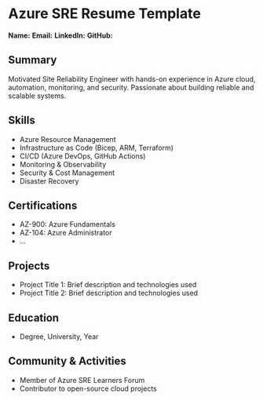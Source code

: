
# Azure SRE Resume Template

**Name:**
**Email:**
**LinkedIn:**
**GitHub:**

## Summary

Motivated Site Reliability Engineer with hands-on experience in Azure cloud, automation, monitoring, and security. Passionate about building reliable and scalable systems.

## Skills

- Azure Resource Management
- Infrastructure as Code (Bicep, ARM, Terraform)
- CI/CD (Azure DevOps, GitHub Actions)
- Monitoring & Observability
- Security & Cost Management
- Disaster Recovery

## Certifications

- AZ-900: Azure Fundamentals
- AZ-104: Azure Administrator
- ...

## Projects

- Project Title 1: Brief description and technologies used
- Project Title 2: Brief description and technologies used

## Education

- Degree, University, Year

## Community & Activities

- Member of Azure SRE Learners Forum
- Contributor to open-source cloud projects

